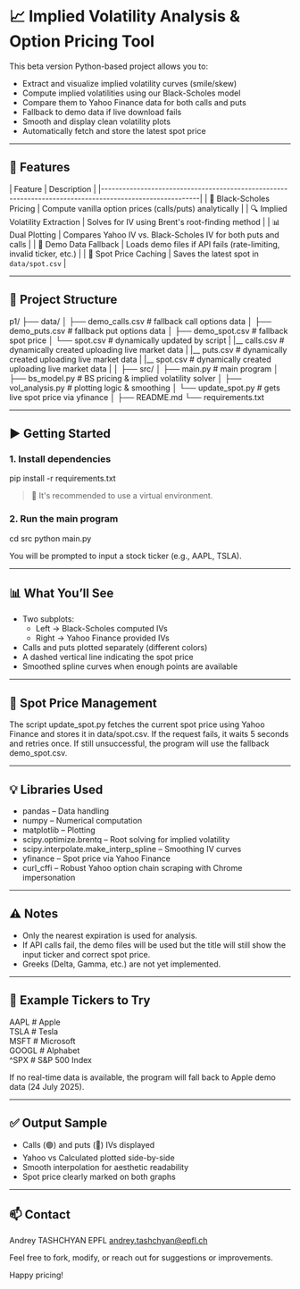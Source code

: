 
# 📈 Implied Volatility Analysis & Option Pricing Tool

This beta version Python-based project allows you to:

- Extract and visualize implied volatility curves (smile/skew)
- Compute implied volatilities using our Black-Scholes model
- Compare them to Yahoo Finance data for both calls and puts
- Fallback to demo data if live download fails
- Smooth and display clean volatility plots
- Automatically fetch and store the latest spot price

---

## 🔧 Features

| Feature                               | Description                                                     |
|---------------------------------------------------------------------------------------------------------|
| 🧠 Black-Scholes Pricing              | Compute vanilla option prices (calls/puts) analytically         |
| 🔍 Implied Volatility Extraction      | Solves for IV using Brent's root-finding method                 |
| 📊 Dual Plotting                      | Compares Yahoo IV vs. Black-Scholes IV for both puts and calls  |
| 🧪 Demo Data Fallback                 | Loads demo files if API fails (rate-limiting, invalid ticker, etc.)    |
| 💾 Spot Price Caching                 | Saves the latest spot in `data/spot.csv`                        |

---

## 📁 Project Structure

p1/
├── data/
│   ├── demo_calls.csv         # fallback call options data
│   ├── demo_puts.csv          # fallback put options data
│   ├── demo_spot.csv          # fallback spot price
│   └── spot.csv               # dynamically updated by script
|   |__ calls.csv              # dynamically created uploading live market data
|   |__ puts.csv               # dynamically created uploading live market data
|   |__ spot.csv               # dynamically created uploading live market data
|
│
├── src/
│   ├── main.py                # main program
│   ├── bs_model.py            # BS pricing & implied volatility solver
│   ├── vol_analysis.py        # plotting logic & smoothing
│   └── update_spot.py         # gets live spot price via yfinance
│
├── README.md
└── requirements.txt

---

## ▶️ Getting Started

### 1. Install dependencies

pip install -r requirements.txt

> 📌 It's recommended to use a virtual environment.

### 2. Run the main program

cd src
python main.py

You will be prompted to input a stock ticker (e.g., AAPL, TSLA).

---

## 📊 What You’ll See

- Two subplots:  
  - Left → Black-Scholes computed IVs  
  - Right → Yahoo Finance provided IVs  
- Calls and puts plotted separately (different colors)
- A dashed vertical line indicating the spot price  
- Smoothed spline curves when enough points are available

---

## 💾 Spot Price Management

The script update_spot.py fetches the current spot price using Yahoo Finance and stores it in data/spot.csv. If the request fails, it waits 5 seconds and retries once. If still unsuccessful, the program will use the fallback demo_spot.csv.

---

## 💡 Libraries Used

- pandas – Data handling
- numpy – Numerical computation
- matplotlib – Plotting
- scipy.optimize.brentq – Root solving for implied volatility
- scipy.interpolate.make_interp_spline – Smoothing IV curves
- yfinance – Spot price via Yahoo Finance
- curl_cffi – Robust Yahoo option chain scraping with Chrome impersonation

---

## ⚠️ Notes

- Only the nearest expiration is used for analysis.
- If API calls fail, the demo files will be used but the title will still show the input ticker and correct spot price.
- Greeks (Delta, Gamma, etc.) are not yet implemented.

---

## 🔁 Example Tickers to Try

AAPL   # Apple  
TSLA   # Tesla  
MSFT   # Microsoft  
GOOGL  # Alphabet  
^SPX   # S&P 500 Index

If no real-time data is available, the program will fall back to Apple demo data (24 July 2025).

---

## ✅ Output Sample

- Calls (🟢) and puts (🔴) IVs displayed
- Yahoo vs Calculated plotted side-by-side
- Smooth interpolation for aesthetic readability
- Spot price clearly marked on both graphs

---

## 📫 Contact
Andrey TASHCHYAN 
EPFL
andrey.tashchyan@epfl.ch

Feel free to fork, modify, or reach out for suggestions or improvements.

Happy pricing!
